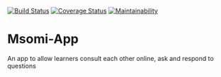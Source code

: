 [![Build Status](https://travis-ci.org/wensjuma/Msomi-App.svg?branch=develop)](https://travis-ci.org/wensjuma/Msomi-App) [![Coverage Status](https://coveralls.io/repos/github/wensjuma/Msomi-App/badge.svg?branch=develop)](https://coveralls.io/github/wensjuma/Msomi-App?branch=develop) [![Maintainability](https://api.codeclimate.com/v1/badges/a03e1a4a757b2ddf596c/maintainability)](https://codeclimate.com/github/wensjuma/Msomi-App/maintainability)
# Msomi-App
An app to allow learners consult each other online, ask and respond to questions
